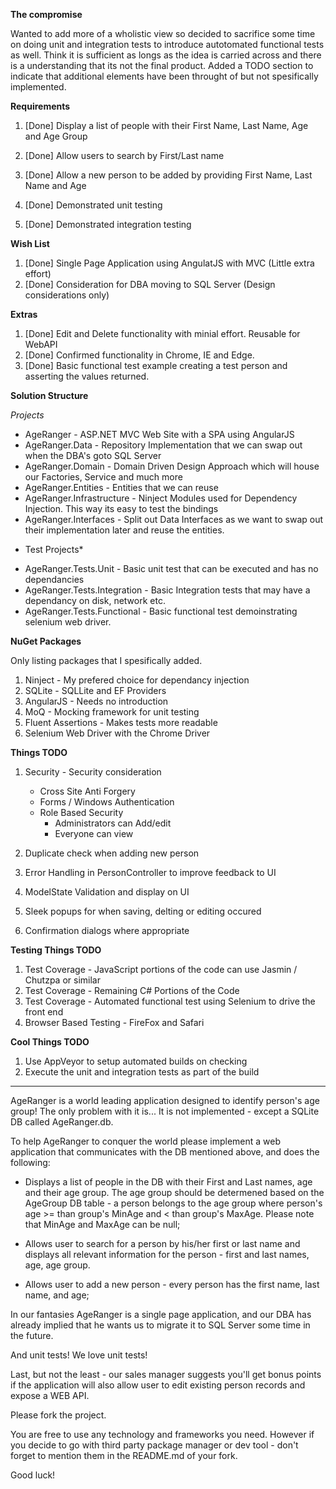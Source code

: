 **The compromise**

Wanted to add more of a wholistic view so decided to sacrifice some time on doing unit and integration tests to introduce autotomated functional tests as well. Think it is sufficient as longs as the idea is carried across and there is a understanding that its not the final product. Added a TODO section to indicate that additional elements have been throught of but not spesifically implemented.

**Requirements**

1. [Done] Display a list of people with their First Name, Last Name, Age and Age Group
2. [Done] Allow users to search by First/Last name
3. [Done] Allow a new person to be added by providing First Name, Last Name and Age

4. [Done] Demonstrated unit testing
5. [Done] Demonstrated integration testing

**Wish List**

1. [Done] Single Page Application using AngulatJS with MVC (Little extra effort)
2. [Done] Consideration for DBA moving to SQL Server (Design considerations only)

**Extras**

1. [Done] Edit and Delete functionality with minial effort. Reusable for WebAPI 
2. [Done] Confirmed functionality in Chrome, IE and Edge. 
3. [Done] Basic functional test example creating a test person and asserting the values returned.

**Solution Structure**

*Projects*

- AgeRanger - ASP.NET MVC Web Site with a SPA using AngularJS
- AgeRanger.Data - Repository Implementation that we can swap out when the DBA's goto SQL Server
- AgeRanger.Domain - Domain Driven Design Approach which will house our Factories, Service and much more
- AgeRanger.Entities - Entities that we can reuse
- AgeRanger.Infrastructure - Ninject Modules used for Dependency Injection. This way its easy to test the bindings
- AgeRanger.Interfaces - Split out Data Interfaces as we want to swap out their implementation later and reuse the entities.

* Test Projects*

- AgeRanger.Tests.Unit - Basic unit test that can be executed and has no dependancies
- AgeRanger.Tests.Integration - Basic Integration tests that may have a dependancy on disk, network etc.
- AgeRanger.Tests.Functional - Basic functional test demoinstrating selenium web driver.

**NuGet Packages**

Only listing packages that I spesifically added.

1. Ninject - My prefered choice for dependancy injection
2. SQLite - SQLLite and EF Providers
3. AngularJS - Needs no introduction
4. MoQ - Mocking framework for unit testing
5. Fluent Assertions - Makes tests more readable
6. Selenium Web Driver with the Chrome Driver

**Things TODO**

1. Security - Security consideration
	- Cross Site Anti Forgery
	- Forms / Windows Authentication
	- Role Based Security 
		- Administrators can Add/edit
		- Everyone can view

2. Duplicate check when adding new person
3. Error Handling in PersonController to improve feedback to UI
4. ModelState Validation and display on UI
5. Sleek popups for when saving, delting or editing occured
6. Confirmation dialogs where appropriate

**Testing Things TODO**

1. Test Coverage - JavaScript portions of the code can use Jasmin / Chutzpa or similar
2. Test Coverage - Remaining C# Portions of the Code
3. Test Coverage - Automated functional test using Selenium to drive the front end
4. Browser Based Testing - FireFox and Safari

**Cool Things TODO**

1. Use AppVeyor to setup automated builds on checking
2. Execute the unit and integration tests as part of the build

-----------------------------------------------

AgeRanger is a world leading application designed to identify person's age group!
The only problem with it is... It is not implemented - except a SQLite DB called AgeRanger.db.

To help AgeRanger to conquer the world please implement a web application that communicates with the DB mentioned above, 
and does the following:

 - Displays a list of people in the DB with their First and Last names, age and their age group. 
	The age group should be determened based on the AgeGroup DB table - a person belongs to the age group where person's 
	age >= 	than group's MinAge and < than group's MaxAge. Please note that MinAge and MaxAge can be null;

 - Allows user to search for a person by his/her first or last name and displays all relevant information for the person - 
	first and last names, age, age group.

 - Allows user to add a new person - every person has the first name, last name, and age;
 
In our fantasies AgeRanger is a single page application, and our DBA has already implied that he wants us to migrate 
	it to SQL Server some time in the future.

And unit tests! We love unit tests!

Last, but not the least - our sales manager suggests you'll get bonus points if the application will also allow 
user to edit existing person records and expose a WEB API.

Please fork the project.

You are free to use any technology and frameworks you need. However if you decide to go with third party package 
	manager or dev tool - don't forget to mention them in the README.md of your fork.

Good luck!